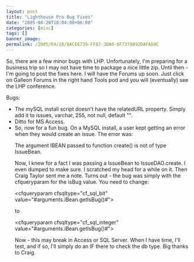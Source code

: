 ```yaml
---
layout: post
title: "Lighthouse Pro Bug Fixes"
date: "2005-04-28T18:04:00+06:00"
categories: [misc]
tags: []
banner_image: 
permalink: /2005/04/28/8ACE6739-FF87-3DA0-6F7370892DAFAD9C
---
```


So, there are a few minor bugs with LHP. Unfortunately, I'm preparing for a business trip so I may not have time to package a nice little zip. Until then - I'm going to post the fixes here. I will have the Forums up soon. Just click on Galleon Forums in the right hand Tools pod and you will (eventually) see the LHP conference.

Bugs:
<ul>
<li>The mySQL install script doesn't have the relatedURL property. Simply add it to issues, varchar, 255, not null, default "".
<li>Ditto for MS Access.
<li>So, now for a fun bug. On a MySQL install, a user kept getting an error when they would create an issue. The error was:

The argument IBEAN passed to function create() is not of type IssueBean.

Now, I knew for a fact I was passing a IssueBean to IssueDAO.create. I even dumped to make sure. I scratched my head for a while on it. Then Craig Taylor sent me a note. Turns out - the bug was simply with the cfqueryparam for the isBug value. You need to change:

&lt;cfqueryparam cfsqltype="cf_sql_bit"  value="#arguments.iBean.getIsBug()#"&gt; 

to

&lt;cfqueryparam cfsqltype="cf_sql_integer"  value="#arguments.iBean.getIsBug()#"&gt;

Now - this may break in Access or SQL Server. When I have time, I'll test, and if so, I'll simply do an IF there to check the db type. Big thanks to Craig.
</ul>